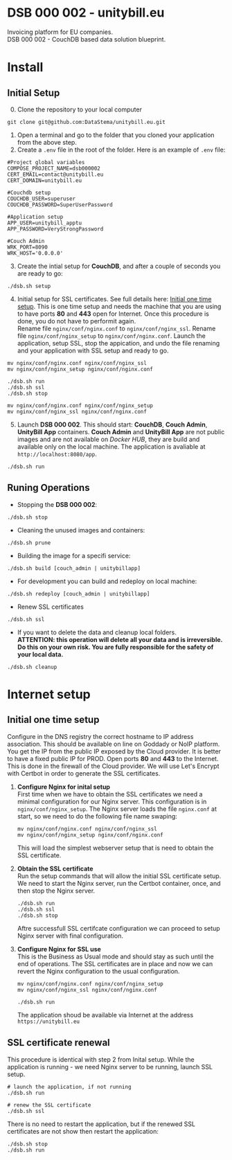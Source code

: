 # DSB 000 002 - unitybill.eu
Invoicing platform for EU companies.  
DSB 000 002 - CouchDB based data solution blueprint.


# Install

## Initial Setup
0. Clone the repository to your local computer
```
git clone git@github.com:DataStema/unitybill.eu.git
```
1. Open a terminal and go to the folder that you cloned your application from the above step.
2. Create a `.env` file in the root of the folder. Here is an example of `.env` file:
```
#Project global variables
COMPOSE_PROJECT_NAME=dsb000002
CERT_EMAIL=contact@unitybill.eu
CERT_DOMAIN=unitybill.eu

#Couchdb setup
COUCHDB_USER=superuser
COUCHDB_PASSWORD=SuperUserPassword

#Application setup
APP_USER=unitybill_apptu
APP_PASSWORD=VeryStrongPassword

#Couch Admin
WRK_PORT=8090
WRK_HOST='0.0.0.0'
```
3. Create the intial setup for **CouchDB**, and after a couple of seconds you are ready to go:
```
./dsb.sh setup
```  
4. Initial setup for SSL certificates. See full details here: [Initial one time setup](#initial-one-time-setup). This is one time setup and needs the machine that you are using to have ports **80** and **443** open for Internet. Once this procedure is done, you do not have to performit again.  
Rename file `nginx/conf/nginx.conf` to `nginx/conf/nginx_ssl`. Rename file `nginx/conf/nginx_setup` to `nginx/conf/nginx.conf`. Launch the application, setup SSL, stop the appication, and undo the file renaming and your application with SSL setup and ready to go.
```
mv nginx/conf/nginx.conf nginx/conf/nginx_ssl
mv nginx/conf/nginx_setup nginx/conf/nginx.conf

./dsb.sh run
./dsb.sh ssl
./dsb.sh stop

mv nginx/conf/nginx.conf nginx/conf/nginx_setup
mv nginx/conf/nginx_ssl nginx/conf/nginx.conf
```
5. Launch **DSB 000 002**. This should start: **CouchDB**, **Couch Admin**, **UnityBill App** containers. **Couch Admin** and **UnityBill App** are not public images and are not available on *Docker HUB*, they are build and available only on the local machine. The application is avaliable at `http://localhost:8080/app`.
```
./dsb.sh run
```

## Runing Operations

- Stopping the **DSB 000 002**:
```
./dsb.sh stop
```
- Cleaning the unused images and containers:
```
./dsb.sh prune
```
- Building the image for a specifi service:
```
./dsb.sh build [couch_admin | unitybillapp]
```
- For development you can build and redeploy on local machine:
```
./dsb.sh redeploy [couch_admin | unitybillapp]
```
- Renew SSL certificates
```
./dsb.sh ssl
```
- If you want to delete the data and cleanup local folders.  
 **ATTENTION: this operation will delete all your data and is irreversible. Do this on your own risk. You are fully responsible for the safety of your local data.**
 ```
 ./dsb.sh cleanup
 ```

 # Internet setup

## Initial one time setup
Configure in the DNS registry the correct hostname to IP address association. This should be available on line on Goddady or NoIP platform. You get the IP from the public IP exposed by the Cloud provider. It is better to have a fixed public IP for PROD. Open ports **80** and **443** to the Internet. This is done in the firewall of the Cloud provider. We will use Let's Encrypt with Certbot in order to generate the SSL certificates.

1. **Configure Nginx for inital setup**  
    First time when we have to obtain the SSL certificates we need a minimal configuration for our Nginx server. This configuration is in `nginx/conf/nginx_setup`. The Nginx server loads the file `nginx.conf` at start, so we need to do the following file name swaping:
    ```
    mv nginx/conf/nginx.conf nginx/conf/nginx_ssl
    mv nginx/conf/nginx_setup nginx/conf/nginx.conf
    ```
    This will load the simplest webserver setup that is need to obtain the SSL certificate.

2. **Obtain the SSL certificate**  
    Run the setup commands that will allow the initial SSL certificate setup. We need to start the Nginx server, run the Certbot container, once, and then stop the Nginx server.
    ```
    ./dsb.sh run
    ./dsb.sh ssl
    ./dsb.sh stop
    ```
    Aftre successfull SSL certifcate configuration we can proceed to setup Nginx server with final configuration.

3. **Configure Nginx for SSL use**  
    This is the Business as Usual mode and should stay as such until the end of operations. The SSL certificates are in place and now we can revert the Nginx configuration to the usual configuration.
    ```
    mv nginx/conf/nginx.conf nginx/conf/nginx_setup
    mv nginx/conf/nginx_ssl nginx/conf/nginx.conf

    ./dsb.sh run
    ```
    The application shoud be available via Internet at the address `https://unitybill.eu`

## SSL certificate renewal
This procedure is identical with step 2 from Inital setup. While the application is running - we need Nginx server to be running, launch SSL setup.
```
# launch the application, if not running
./dsb.sh run

# renew the SSL certificate
./dsb.sh ssl
```
There is no need to restart the application, but if the renewed SSL certificates are not show then restart the application:
```
./dsb.sh stop
./dsb.sh run
```